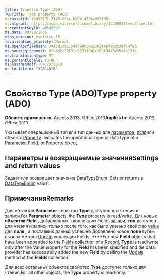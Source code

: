 ```yaml
---
title: Свойство Type (ADO)
TOCTitle: Type property (ADO)
ms:assetid: 14d99172-2145-05ae-620b-459ba097f05c
ms:mtpsurl: https://msdn.microsoft.com/library/JJ248914(v=office.15)
ms:contentKeyID: 48543397
ms.date: 09/18/2015
mtps_version: v=office.15
localization_priority: Normal
ms.openlocfilehash: 34a5d1cb1750dc9803c62202a06feccc2d464f9b
ms.sourcegitcommit: 8fe462c32b91c87911942c188f3445e85a54137c
ms.translationtype: MT
ms.contentlocale: ru-RU
ms.lasthandoff: 04/23/2019
ms.locfileid: "32314016"
---
```

# <a name="type-property-ado"></a><span data-ttu-id="7abac-102">Свойство Type (ADO)</span><span class="sxs-lookup"><span data-stu-id="7abac-102">Type property (ADO)</span></span>


<span data-ttu-id="7abac-103">**Область применения**: Access 2013, Office 2013</span><span class="sxs-lookup"><span data-stu-id="7abac-103">**Applies to**: Access 2013, Office 2013</span></span>

<span data-ttu-id="7abac-104">Указывает операционный тип или тип данных для [параметра](parameter-object-ado.md), [поля](field-object-ado.md)или объекта [Property](property-object-ado.md) .</span><span class="sxs-lookup"><span data-stu-id="7abac-104">Indicates the operational type or data type of a [Parameter](parameter-object-ado.md), [Field](field-object-ado.md), or [Property](property-object-ado.md) object.</span></span>

## <a name="settings-and-return-values"></a><span data-ttu-id="7abac-105">Параметры и возвращаемые значения</span><span class="sxs-lookup"><span data-stu-id="7abac-105">Settings and return values</span></span>

<span data-ttu-id="7abac-106">Задает или возвращает значение [DataTypeEnum](datatypeenum.md) .</span><span class="sxs-lookup"><span data-stu-id="7abac-106">Sets or returns a [DataTypeEnum](datatypeenum.md) value.</span></span>

## <a name="remarks"></a><span data-ttu-id="7abac-107">Примечания</span><span class="sxs-lookup"><span data-stu-id="7abac-107">Remarks</span></span>

<span data-ttu-id="7abac-108">Для объектов **Parameter** свойство **Type** доступно для чтения и записи.</span><span class="sxs-lookup"><span data-stu-id="7abac-108">For **Parameter** objects, the **Type** property is read/write.</span></span> <span data-ttu-id="7abac-109">Для новых **объектов Field** , добавленных в коллекцию Fields [](fields-collection-ado.md) [записи](record-object-ado.md), **тип** доступен для чтения и записи только после того, как было указано свойство [value](value-property-ado.md) для **поля** , и поставщик данных успешно Добавлено новое **поле** путем вызова метода [Update](update-method-ado.md) коллекции Fields. \*\*\*\*</span><span class="sxs-lookup"><span data-stu-id="7abac-109">For new **Field** objects that have been appended to the [Fields](fields-collection-ado.md) collection of a [Record](record-object-ado.md), **Type** is read/write only after the [Value](value-property-ado.md) property for the **Field** has been specified and the data provider has successfully added the new **Field** by calling the [Update](update-method-ado.md) method of the **Fields** collection.</span></span>

<span data-ttu-id="7abac-110">Для всех остальных объектов свойство **Type** доступно только для чтения.</span><span class="sxs-lookup"><span data-stu-id="7abac-110">For all other objects, the **Type** property is read-only.</span></span>

